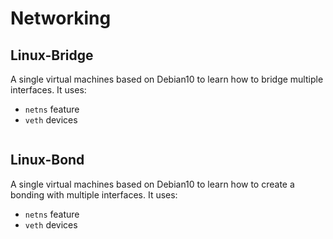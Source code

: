 # Networking

## Linux-Bridge

A single virtual machines based on Debian10 to learn how to bridge
multiple interfaces. It uses:

 * `netns` feature
 * `veth` devices

```txt
```

## Linux-Bond

A single virtual machines based on Debian10 to learn how to create a
bonding with multiple interfaces. It uses:

 * `netns` feature
 * `veth` devices

```txt
```
